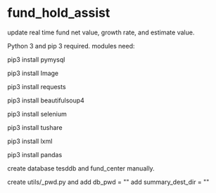 # fund_hold_assist
update real time fund net value, growth rate, and estimate value.

Python 3 and pip 3 required.
modules need:

pip3 install pymysql

pip3 install Image

pip3 install requests

pip3 install beautifulsoup4

pip3 install selenium

pip3 install tushare

pip3 install lxml

pip3 install pandas

create database tesddb and fund_center manually.

create utils/_pwd.py and add db_pwd = "<password for root of mysql>" add summary_dest_dir = "<the destination dir for summary folder>"
